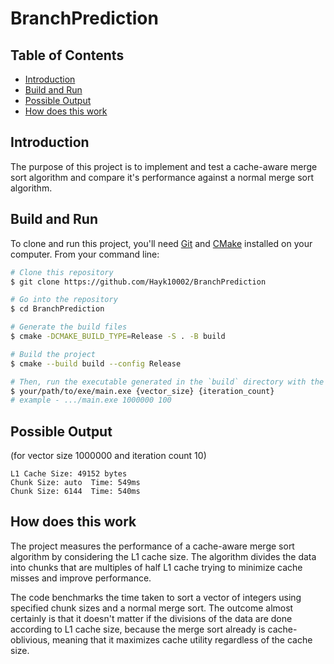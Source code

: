 # BranchPrediction

## Table of Contents
- [Introduction](#introduction)
- [Build and Run](#build-and-run)
- [Possible Output](#possible-output)
- [How does this work](#how-does-this-work)

## Introduction
The purpose of this project is to implement and test a cache-aware merge sort algorithm and compare it's performance against a normal merge sort algorithm.

## Build and Run
To clone and run this project, you'll need [Git](https://git-scm.com) and [CMake](https://cmake.org/) installed on your computer. From your command line:

```bash
# Clone this repository
$ git clone https://github.com/Hayk10002/BranchPrediction

# Go into the repository
$ cd BranchPrediction

# Generate the build files
$ cmake -DCMAKE_BUILD_TYPE=Release -S . -B build

# Build the project
$ cmake --build build --config Release

# Then, run the executable generated in the `build` directory with the vector size and iteration count to run the test.
$ your/path/to/exe/main.exe {vector_size} {iteration_count}
# example - .../main.exe 1000000 100
```

## Possible Output
(for vector size 1000000 and iteration count 10)

```
L1 Cache Size: 49152 bytes
Chunk Size: auto  Time: 549ms
Chunk Size: 6144  Time: 540ms
```

## How does this work
The project measures the performance of a cache-aware merge sort algorithm by considering the L1 cache size. The algorithm divides the data into chunks that are multiples of half L1 cache trying to minimize cache misses and improve performance.

The code benchmarks the time taken to sort a vector of integers using specified chunk sizes and a normal merge sort.
The outcome almost certainly is that it doesn't matter if the divisions of the data are done according to L1 cache size, because the merge sort already is cache-oblivious, meaning that it maximizes cache utility regardless of the cache size. 

